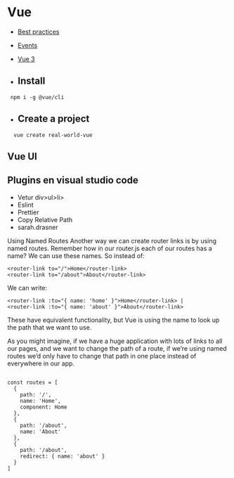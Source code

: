 # Vue

* [Best practices](/language-framework/best-practices/) 
* [Events](/language-framework/events/) 
* [Vue 3](/language-framework/vu3/vue3) 


* ## Install
```
 npm i -g @vue/cli
```

* ## Create a project 
```
  vue create real-world-vue

```

## Vue UI

## Plugins en visual studio code

* Vetur  div>ul>li>
* Eslint
* Prettier
* Copy Relative Path
* sarah.drasner


Using Named Routes
Another way we can create router links is by using named routes. Remember how in our router.js each of our routes has a name? We can use these names. So instead of:

    <router-link to="/">Home</router-link>
    <router-link to="/about">About</router-link>
We can write:

    <router-link :to="{ name: 'home' }">Home</router-link> |
    <router-link :to="{ name: 'about' }">About</router-link>
These have equivalent functionality, but Vue is using the name to look up the path that we want to use.

As you might imagine, if we have a huge application with lots of links to all our pages, and we want to change the path of a route, if we’re using named routes we’d only have to change that path in one place instead of everywhere in our app.


```

const routes = [
  {
    path: '/',
    name: 'Home',
    component: Home
  },
  {
    path: '/about',
    name: 'About'
  },
  {
    path: '/about',
    redirect: { name: 'about' }
  }
]
```